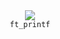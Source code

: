 <div align="center">
  <img src="https://github.com/ayogun/42-project-badges/raw/main/badges/ft_printfe.png" />
  <br />
  <code>ft_printf</code>
</div>
